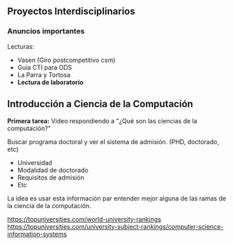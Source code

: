 ## Proyectos Interdisciplinarios

### Anuncios importantes

Lecturas:

- Vasen (Giro postcompetitivo csm)
- Guía CTI para ODS
- La Parra y Tortosa
- **Lectura de laboratorio**

## Introducción a Ciencia de la Computación

**Primera tarea:** Video respondiendo a "¿Qué son las ciencias de la computación?"

Buscar programa doctoral y ver el sistema de admisión. (PHD, doctorado, etc)

- Universidad
- Modalidad de doctorado
- Requisitos de admisión
- Etc

La idea es usar esta información par entender mejor alguna de las ramas de la ciencia de la computación.

https://topuniversities.com/world-university-rankings
https://topuniversities.com/university-subject-rankings/computer-science-information-systems
